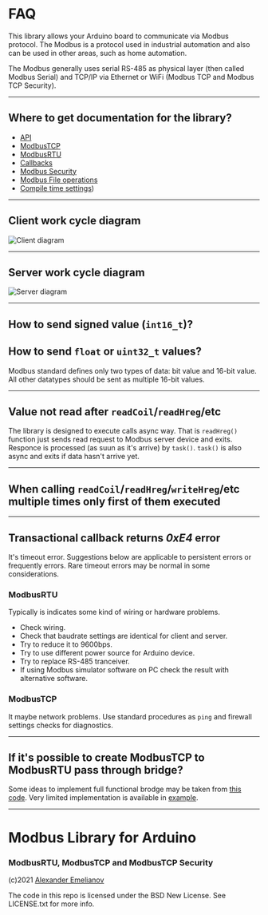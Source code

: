 # FAQ

This library allows your Arduino board to communicate via Modbus protocol. The Modbus is a protocol
used in industrial automation and also can be used in other areas, such as home automation.

The Modbus generally uses serial RS-485 as physical layer (then called Modbus Serial) and TCP/IP via Ethernet or WiFi (Modbus TCP and Modbus TCP Security).

---

## Where to get documentation for the library?

- [API](API.md)
- [ModbusTCP](https://github.com/emelianov/modbus-esp8266/tree/master/examples/TCP-ESP#API)
- [ModbusRTU](https://github.com/emelianov/modbus-esp8266/tree/master/examples/RTU#Modbus-RTU-Specific-API)
- [Callbacks](https://github.com/emelianov/modbus-esp8266/tree/master/examples/Callback/#Callback-API)
- [Modbus Security](https://github.com/emelianov/modbus-esp8266/tree/master/examples/TLS)
- [Modbus File operations](https://github.com/emelianov/modbus-esp8266/tree/master/examples/Files#File-block-API)
- [Compile time settings](https://github.com/emelianov/modbus-esp8266/tree/master/src/ModbusSettings.h))

---

## Client work cycle diagram

![Client diagram](https://github.com/emelianov/modbus-esp8266/blob/master/resources/client.png)

---

## Server work cycle diagram 

![Server diagram](https://github.com/emelianov/modbus-esp8266/blob/master/resources/server.png)

---

## How to send signed value (`int16_t`)?

## How to send `float` or `uint32_t` values?

Modbus standard defines only two types of data: bit value and 16-bit value. All other datatypes should be sent as multiple 16-bit values.

---

## Value not read after `readCoil`/`readHreg`/etc

The library is designed to execute calls async way. That is `readHreg()` function just sends read request to Modbus server device and exits. Responce is processed (as suun as it's arrive) by `task()`. `task()` is also async and exits if data hasn't arrive yet.  

---

## When calling `readCoil`/`readHreg`/`writeHreg`/etc multiple times only first of them executed

---

## Transactional callback returns *0xE4* error

It's timeout error. Suggestions below are applicable to persistent errors or frequently errors. Rare timeout errors may be normal in some considerations.

### ModbusRTU

Typically is indicates some kind of wiring or hardware problems.

- Check wiring.
- Check that baudrate settings are identical for client and server.
- Try to reduce it to 9600bps.
- Try to use different power source for Arduino device.
- Try to replace RS-485 tranceiver.
- If using Modbus simulator software on PC check the result with alternative software.

### ModbusTCP

It maybe network problems. Use standard procedures as `ping` and firewall settings checks for diagnostics.

---

## If it's possible to create ModbusTCP to ModbusRTU pass through bridge?

Some ideas to implement full functional brodge may be taken from [this code](https://github.com/emelianov/modbus-esp8266/issues/101#issuecomment-755419095).
Very limited implementation is available in [example](https://github.com/emelianov/modbus-esp8266/examples/bridge).

---

# Modbus Library for Arduino
### ModbusRTU, ModbusTCP and ModbusTCP Security

(c)2021 [Alexander Emelianov](mailto:a.m.emelianov@gmail.com)

The code in this repo is licensed under the BSD New License. See LICENSE.txt for more info.